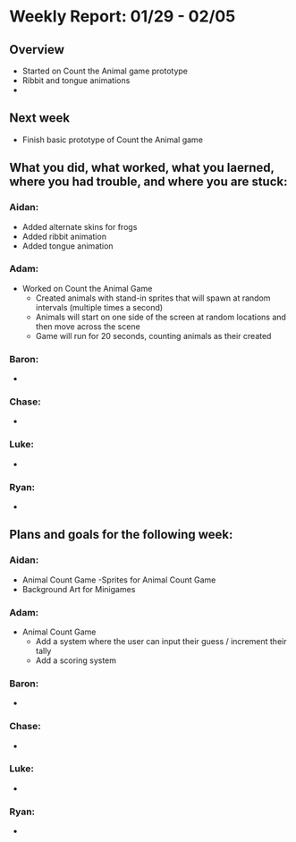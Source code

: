# Weekly Report: 01/29 - 02/05

## Overview
- Started on Count the Animal game prototype
- Ribbit and tongue animations
- 

## Next week
- Finish basic prototype of Count the Animal game

## What you did, what worked, what you laerned, where you had trouble, and where you are stuck:
### Aidan: 
- Added alternate skins for frogs
- Added ribbit animation
- Added tongue animation
### Adam:
- Worked on Count the Animal Game
  - Created animals with stand-in sprites that will spawn at random intervals (multiple times a second)
  - Animals will start on one side of the screen at random locations and then move across the scene
  - Game will run for 20 seconds, counting animals as their created
### Baron:
- 
### Chase:
- 
### Luke:
- 
### Ryan:
- 


## Plans and goals for the following week:
### Aidan:
- Animal Count Game
  -Sprites for Animal Count Game
- Background Art for Minigames
### Adam:
- Animal Count Game
  - Add a system where the user can input their guess / increment their tally
  - Add a scoring system
### Baron:
- 
### Chase:
- 
### Luke:
- 
### Ryan:
- 
